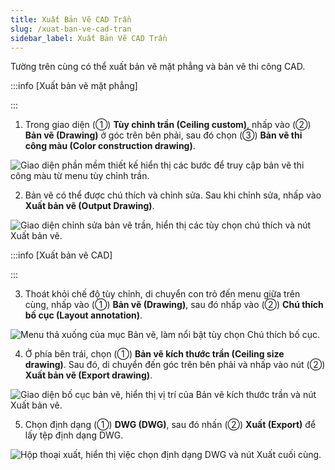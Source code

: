 ```yaml
---
title: Xuất Bản Vẽ CAD Trần
slug: /xuat-ban-ve-cad-tran
sidebar_label: Xuất Bản Vẽ CAD Trần
---
```


Tường trên cùng có thể xuất bản vẽ mặt phẳng và bản vẽ thi công CAD.

:::info [Xuất bản vẽ mặt phẳng]

:::

1. Trong giao diện (①) **Tùy chỉnh trần (Ceiling custom)**, nhấp vào (②) **Bản vẽ (Drawing)** ở góc trên bên phải, sau đó chọn (③) **Bản vẽ thi công màu (Color construction drawing)**.

![Giao diện phần mềm thiết kế hiển thị các bước để truy cập bản vẽ thi công màu từ menu tùy chỉnh trần.](https://storage.googleapis.com/jegavn_kb/images/b01e9b9f-a551-49a1-a651-8bac4dd2477f.png)

2. Bản vẽ có thể được chú thích và chỉnh sửa. Sau khi chỉnh sửa, nhấp vào **Xuất bản vẽ (Output Drawing)**.

![Giao diện chỉnh sửa bản vẽ trần, hiển thị các tùy chọn chú thích và nút Xuất bản vẽ.](https://storage.googleapis.com/jegavn_kb/images/6e6b9eb1-d7e3-45dc-b5e7-7b5b12db7805.png)

:::info [Xuất bản vẽ CAD]

:::

3. Thoát khỏi chế độ tùy chỉnh, di chuyển con trỏ đến menu giữa trên cùng, nhấp vào (①) **Bản vẽ (Drawing)**, sau đó nhấp vào (②) **Chú thích bố cục (Layout annotation)**.

![Menu thả xuống của mục Bản vẽ, làm nổi bật tùy chọn Chú thích bố cục.](https://storage.googleapis.com/jegavn_kb/images/3a5f609f-d714-426e-9de2-a69ec86a14a2.png)

4. Ở phía bên trái, chọn (①) **Bản vẽ kích thước trần (Ceiling size drawing)**. Sau đó, di chuyển đến góc trên bên phải và nhấp vào nút (②) **Xuất bản vẽ (Export drawing)**.

![Giao diện bố cục bản vẽ, hiển thị vị trí của Bản vẽ kích thước trần và nút Xuất bản vẽ.](https://storage.googleapis.com/jegavn_kb/images/c5ab430d-b127-492d-9e20-cc892828db23.png)

5. Chọn định dạng (①) **DWG (DWG)**, sau đó nhấn (②) **Xuất (Export)** để lấy tệp định dạng DWG.

![Hộp thoại xuất, hiển thị việc chọn định dạng DWG và nút Xuất cuối cùng.](https://storage.googleapis.com/jegavn_kb/images/46fa99bd-7282-479c-9596-b4ef0dc4668d.png)